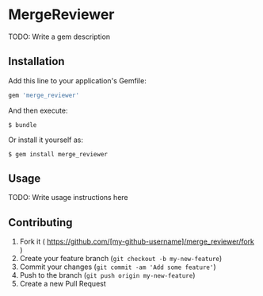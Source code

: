 # MergeReviewer

TODO: Write a gem description

## Installation

Add this line to your application's Gemfile:

```ruby
gem 'merge_reviewer'
```

And then execute:

    $ bundle

Or install it yourself as:

    $ gem install merge_reviewer

## Usage

TODO: Write usage instructions here

## Contributing

1. Fork it ( https://github.com/[my-github-username]/merge_reviewer/fork )
2. Create your feature branch (`git checkout -b my-new-feature`)
3. Commit your changes (`git commit -am 'Add some feature'`)
4. Push to the branch (`git push origin my-new-feature`)
5. Create a new Pull Request
